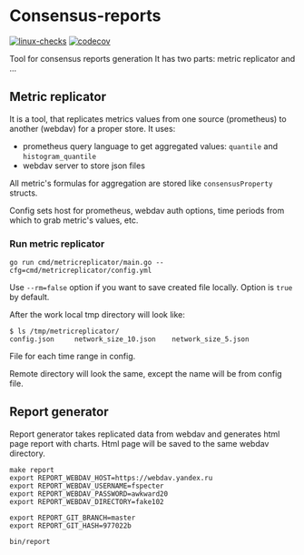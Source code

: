 # Consensus-reports

[![linux-checks](https://github.com/insolar/consensus-reports/workflows/linux-checks/badge.svg)](https://github.com/insolar/consensus-reports/actions?query=workflow%3Alinux-checks+branch%3Amaster)
[![codecov](https://codecov.io/gh/insolar/consensus-reports/branch/master/graph/badge.svg)](https://codecov.io/gh/insolar/consensus-reports)

Tool for consensus reports generation
It has two parts: metric replicator and ...

## Metric replicator
It is a tool, that replicates metrics values from one source (prometheus) to another (webdav) for a proper store.
It uses:
- prometheus query language to get aggregated values: `quantile` and `histogram_quantile`
- webdav server to store json files

All metric's formulas for aggregation are stored like `consensusProperty` structs.

Config sets host for prometheus, webdav auth options, time periods from which to grab metric's values, etc.
 
### Run metric replicator
```
go run cmd/metricreplicator/main.go --cfg=cmd/metricreplicator/config.yml
```

Use `--rm=false` option if you want to save created file locally. Option is `true` by default.

After the work local tmp directory will look like:
```
$ ls /tmp/metricreplicator/
config.json		network_size_10.json	network_size_5.json
```

File for each time range in config.

Remote directory will look the same, except the name will be from config file.

## Report generator

Report generator takes replicated data from webdav and generates html page report with charts.
Html page will be saved to the same webdav directory.

```
make report
export REPORT_WEBDAV_HOST=https://webdav.yandex.ru
export REPORT_WEBDAV_USERNAME=fspecter
export REPORT_WEBDAV_PASSWORD=awkward20
export REPORT_WEBDAV_DIRECTORY=fake102 

export REPORT_GIT_BRANCH=master
export REPORT_GIT_HASH=977022b

bin/report
```
